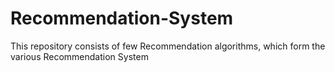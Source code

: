 # Recommendation-System
This repository consists of few Recommendation algorithms, which form the various Recommendation System
